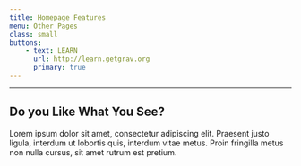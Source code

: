 ```yaml
---
title: Homepage Features
menu: Other Pages
class: small
buttons:
    - text: LEARN
      url: http://learn.getgrav.org
      primary: true
---
```


___

## Do you Like What You See?

Lorem ipsum dolor sit amet, consectetur adipiscing elit. Praesent justo ligula, interdum ut lobortis quis, interdum vitae metus. Proin fringilla metus non nulla cursus, sit amet rutrum est pretium.
